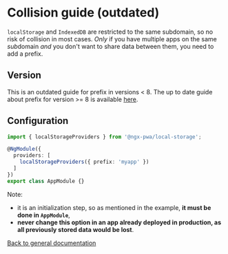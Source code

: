 # Collision guide (outdated)

`localStorage` and `IndexedDB` are restricted to the same subdomain, so no risk of collision in most cases.
*Only* if you have multiple apps on the same *sub*domain *and* you don't want to share data between them,
you need to add a prefix.

## Version

This is an outdated guide for prefix in versions < 8.
The up to date guide about prefix for version >= 8 is available [here](./COLLISION.md).

## Configuration

```typescript
import { localStorageProviders } from '@ngx-pwa/local-storage';

@NgModule({
  providers: [
    localStorageProviders({ prefix: 'myapp' })
  ]
})
export class AppModule {}
```

Note:
- it is an initialization step, so as mentioned in the example, **it must be done in `AppModule`**,
- **never change this option in an app already deployed in production, as all previously stored data would be lost**.

[Back to general documentation](../README.md)
